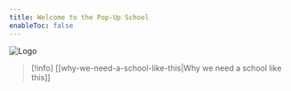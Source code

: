 ```yaml
---
title: Welcome to the Pop-Up School
enableToc: false
---
```


<img src="/static/logo.png" alt="Logo" />

> [!info] [[why-we-need-a-school-like-this|Why we need a school like this]]

